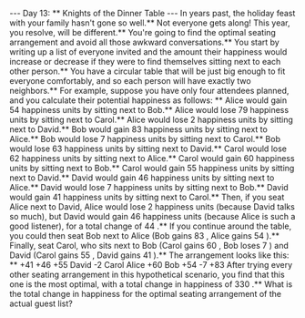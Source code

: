 --- Day 13: ** Knights of the Dinner Table ---
In years past, the holiday feast with your family hasn't gone so well.**  Not everyone gets along!  This year, you resolve, will be different.**  You're going to find the
optimal seating arrangement
and avoid all those awkward conversations.**
You start by writing up a list of everyone invited and the amount their happiness would increase or decrease if they were to find themselves sitting next to each other person.**  You have a circular table that will be just big enough to fit everyone comfortably, and so each person will have exactly two neighbors.**
For example, suppose you have only four attendees planned, and you
calculate
their potential happiness as follows: **
Alice would gain 54 happiness units by sitting next to Bob.**
Alice would lose 79 happiness units by sitting next to Carol.**
Alice would lose 2 happiness units by sitting next to David.**
Bob would gain 83 happiness units by sitting next to Alice.**
Bob would lose 7 happiness units by sitting next to Carol.**
Bob would lose 63 happiness units by sitting next to David.**
Carol would lose 62 happiness units by sitting next to Alice.**
Carol would gain 60 happiness units by sitting next to Bob.**
Carol would gain 55 happiness units by sitting next to David.**
David would gain 46 happiness units by sitting next to Alice.**
David would lose 7 happiness units by sitting next to Bob.**
David would gain 41 happiness units by sitting next to Carol.**
Then, if you seat Alice next to David, Alice would lose
2
happiness units (because David talks so much), but David would gain
46
happiness units (because Alice is such a good listener), for a total change of
44
.**
If you continue around the table, you could then seat Bob next to Alice (Bob gains
83
, Alice gains
54
).**  Finally, seat Carol, who sits next to Bob (Carol gains
60
, Bob loses
7
) and David (Carol gains
55
, David gains
41
).**  The arrangement looks like this: **
+41 +46
+55   David    -2
Carol       Alice
+60    Bob    +54
     -7  +83
After trying every other seating arrangement in this hypothetical scenario, you find that this one is the most optimal, with a total change in happiness of
330
.**
What is the
total change in happiness
for the optimal seating arrangement of the actual guest list?